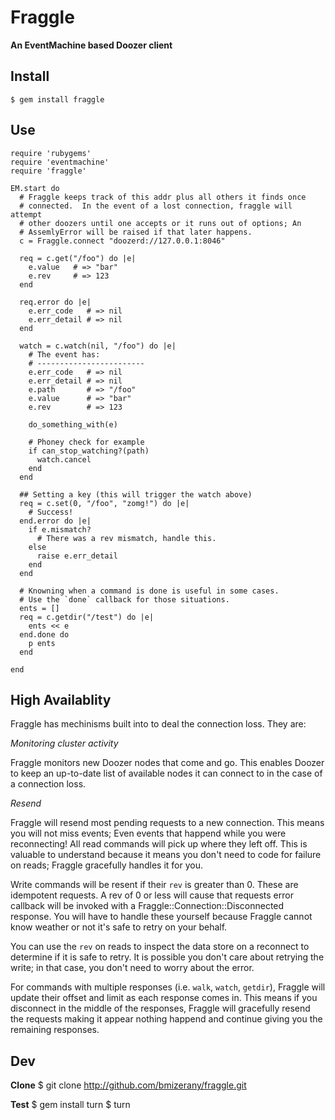 # Fraggle
**An EventMachine based Doozer client**

## Install

    $ gem install fraggle

## Use

    require 'rubygems'
    require 'eventmachine'
    require 'fraggle'

    EM.start do
      # Fraggle keeps track of this addr plus all others it finds once
      # connected.  In the event of a lost connection, fraggle will attempt
      # other doozers until one accepts or it runs out of options; An
      # AssemlyError will be raised if that later happens.
      c = Fraggle.connect "doozerd://127.0.0.1:8046"

      req = c.get("/foo") do |e|
        e.value   # => "bar"
        e.rev     # => 123
      end

      req.error do |e|
        e.err_code   # => nil
        e.err_detail # => nil
      end

      watch = c.watch(nil, "/foo") do |e|
        # The event has:
        # ------------------------
        e.err_code   # => nil
        e.err_detail # => nil
        e.path       # => "/foo"
        e.value      # => "bar"
        e.rev        # => 123

        do_something_with(e)

        # Phoney check for example
        if can_stop_watching?(path)
          watch.cancel
        end
      end

      ## Setting a key (this will trigger the watch above)
      req = c.set(0, "/foo", "zomg!") do |e|
        # Success!
      end.error do |e|
        if e.mismatch?
          # There was a rev mismatch, handle this.
        else
          raise e.err_detail
        end
      end

      # Knowning when a command is done is useful in some cases.
      # Use the `done` callback for those situations.
      ents = []
      req = c.getdir("/test") do |e|
        ents << e
      end.done do
        p ents
      end

    end

## High Availablity

  Fraggle has mechinisms built into to deal the connection loss.  They are:

*Monitoring cluster activity*

  Fraggle monitors new Doozer nodes that come and go.  This enables Doozer to
  keep an up-to-date list of available nodes it can connect to in the case of
  a connection loss.

*Resend*

  Fraggle will resend most pending requests to a new connection.  This means you
  will not miss events; Even events that happend while you were reconnecting!
  All read commands will pick up where they left off.  This is valuable to
  understand because it means you don't need to code for failure on reads;
  Fraggle gracefully handles it for you.

  Write commands will be resent if their `rev` is greater than 0.  These are
  idempotent requests.  A rev of 0 or less will cause that requests  error
  callback will be invoked with a Fraggle::Connection::Disconnected response.
  You will have to handle these yourself because Fraggle cannot know weather or
  not it's safe to retry on your behalf.

  You can use the `rev` on reads to inspect the data store on a reconnect to
  determine if it is safe to retry.  It is possible you don't care about
  retrying the write; in that case, you don't need to worry about the error.

  For commands with multiple responses (i.e. `walk`, `watch`, `getdir`), Fraggle
  will update their offset and limit as each response comes in.  This means
  if you disconnect in the middle of the responses, Fraggle will gracefully
  resend the requests making it appear nothing happend and continue giving you
  the remaining responses.

## Dev

**Clone**
    $ git clone http://github.com/bmizerany/fraggle.git

**Test**
    $ gem install turn
    $ turn
